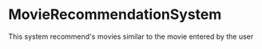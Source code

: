 # MovieRecommendationSystem
This system recommend's movies similar to the movie entered by the user
